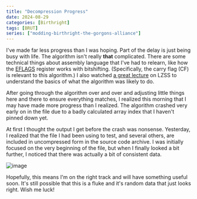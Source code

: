 ```yaml
---
title: "Decompression Progress"
date: 2024-08-29
categories: [Birthright]
tags: [BRUT]
series: ["modding-birthright-the-gorgons-alliance"]
---
```


I've made far less progress than I was hoping. Part of the delay is just being busy with life. The algorithm isn't really **that** complicated. There are some technical things about assembly language that I've had to relearn, like how the [EFLAGS](https://en.wikipedia.org/wiki/FLAGS_register) register works with bitshifting. (Specifically, the carry flag (CF) is relevant to this algorithm.) I also watched [a great lecture](https://www.youtube.com/watch?v=VDXBnmr8AY0) on LZSS to understand the basics of what the algorithm was likely to do.

After going through the algorithm over and over and adjusting little things here and there to ensure everything matches, I realized this morning that I may have made more progress than I realized. The algorithm crashed very early on in the file due to a badly calculated array index that I haven't pinned down yet.

At first I thought the output I get before the crash was nonsense. Yesterday, I realized that the file I had been using to test, and several others, are included in uncompressed form in the source code archive. I was initially focused on the very beginning of the file, but when I finally looked a bit further, I noticed that there was actually a bit of consistent data.

![image](/img/posts/modding_birthright/decompression-progress.png)

Hopefully, this means I'm on the right track and will have something useful soon. It's still possible that this is a fluke and it's random data that just looks right. Wish me luck!